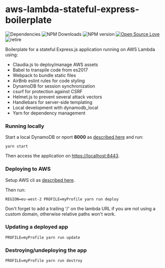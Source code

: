 aws-lambda-stateful-express-boilerplate
===============
![Dependencies](https://david-dm.org/rafaelrpinto/aws-lambda-stateful-express-boilerplate.svg) ![NPM Downloads](https://img.shields.io/npm/dt/aws-lambda-stateful-express-boilerplate.svg) ![NPM version](https://img.shields.io/npm/v/aws-lambda-stateful-express-boilerplate.svg) [![Open Source Love](https://badges.frapsoft.com/os/v1/open-source.png?v=103)](https://github.com/ellerbrock/open-source-badges/) ![retire](https://img.shields.io/badge/Retire%20at%2035yo-failing-red.svg)

Boilerplate for a stateful Express.js application running on AWS Lambda using:

- Claudia.js to deploy/manage AWS assets
- Babel to transpile code from es2017
- Webpack to bundle static files
- AirBnb eslint rules for code styling
- DynamoDB for session synchronization
- csurf for protection against CSRF
- Helmet.js to prevent several attack vectors
- Handlebars for server-side templating
- Local development with dynamodb_local
- Yarn for dependency management

### Running locally

Start a local DynamoDB or nport **8000** as [described here](https://docs.aws.amazon.com/amazondynamodb/latest/developerguide/DynamoDBLocal.html) and run:

`yarn start`

Then access the application on [https://localhost:8443](https://localhost:8443).

### Deploying to AWS

Setup AWS cli as [described here](https://docs.aws.amazon.com/lambda/latest/dg/setup.html).

Then run:

`REGION=eu-west-2 PROFILE=myProfile yarn run deploy`

Don't forget to add a trailing '/' on the lambda URL if you are not using a custom domain, otherwise relative paths won't work.

### Updating a deployed app

`PROFILE=myProfile yarn run update`

### Destroying/undeploying the app

`PROFILE=myProfile yarn run destroy`
